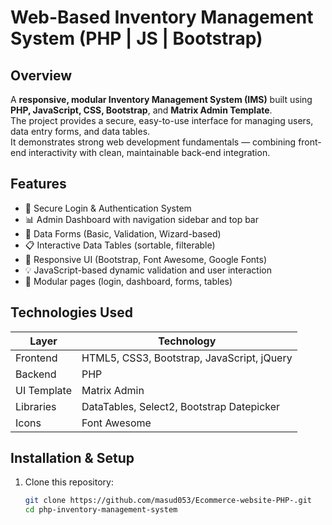 # Web-Based Inventory Management System (PHP | JS | Bootstrap)

## Overview
A **responsive, modular Inventory Management System (IMS)** built using **PHP, JavaScript, CSS, Bootstrap**, and **Matrix Admin Template**.  
The project provides a secure, easy-to-use interface for managing users, data entry forms, and data tables.  
It demonstrates strong web development fundamentals — combining front-end interactivity with clean, maintainable back-end integration.


## Features
- 🔐 Secure Login & Authentication System  
- 📊 Admin Dashboard with navigation sidebar and top bar  
- 🧾 Data Forms (Basic, Validation, Wizard-based)  
- 📋 Interactive Data Tables (sortable, filterable)  
- 🎨 Responsive UI (Bootstrap, Font Awesome, Google Fonts)  
- 💡 JavaScript-based dynamic validation and user interaction  
- 🧩 Modular pages (login, dashboard, forms, tables)  


## Technologies Used
| Layer | Technology |
|--------|-------------|
| Frontend | HTML5, CSS3, Bootstrap, JavaScript, jQuery |
| Backend | PHP |
| UI Template | Matrix Admin |
| Libraries | DataTables, Select2, Bootstrap Datepicker |
| Icons | Font Awesome |


## Installation & Setup
1. Clone this repository:
   ```bash
   git clone https://github.com/masud053/Ecommerce-website-PHP-.git
   cd php-inventory-management-system

